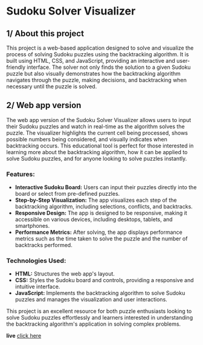 # Sudoku Solver Visualizer

## 1/ About this project

This project is a web-based application designed to solve and visualize the process of solving Sudoku puzzles using the backtracking algorithm. It is built using HTML, CSS, and JavaScript, providing an interactive and user-friendly interface. The solver not only finds the solution to a given Sudoku puzzle but also visually demonstrates how the backtracking algorithm navigates through the puzzle, making decisions, and backtracking when necessary until the puzzle is solved.

## 2/ Web app version

The web app version of the Sudoku Solver Visualizer allows users to input their Sudoku puzzles and watch in real-time as the algorithm solves the puzzle. The visualizer highlights the current cell being processed, shows possible numbers being considered, and visually indicates when backtracking occurs. This educational tool is perfect for those interested in learning more about the backtracking algorithm, how it can be applied to solve Sudoku puzzles, and for anyone looking to solve puzzles instantly.

### Features:

- **Interactive Sudoku Board:** Users can input their puzzles directly into the board or select from pre-defined puzzles.
- **Step-by-Step Visualization:** The app visualizes each step of the backtracking algorithm, including selections, conflicts, and backtracks.
- **Responsive Design:** The app is designed to be responsive, making it accessible on various devices, including desktops, tablets, and smartphones.
- **Performance Metrics:** After solving, the app displays performance metrics such as the time taken to solve the puzzle and the number of backtracks performed.

### Technologies Used:

- **HTML:** Structures the web app's layout.
- **CSS:** Styles the Sudoku board and controls, providing a responsive and intuitive interface.
- **JavaScript:** Implements the backtracking algorithm to solve Sudoku puzzles and manages the visualization and user interactions.

This project is an excellent resource for both puzzle enthusiasts looking to solve Sudoku puzzles effortlessly and learners interested in understanding the backtracking algorithm's application in solving complex problems.

**live**
<a href="https://kishlay42.github.io/sudoku-solver-visualizer/">click here</a>
